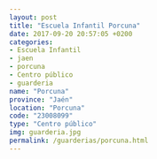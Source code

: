 ```yaml
---
layout: post
title: "Escuela Infantil Porcuna"
date: 2017-09-20 20:57:05 +0200
categories:
- Escuela Infantil
- jaen
- porcuna
- Centro público
- guarderia
name: "Porcuna"
province: "Jaén"
location: "Porcuna"
code: "23008099"
type: "Centro público"
img: guarderia.jpg
permalink: /guarderias/porcuna.html
---
```

